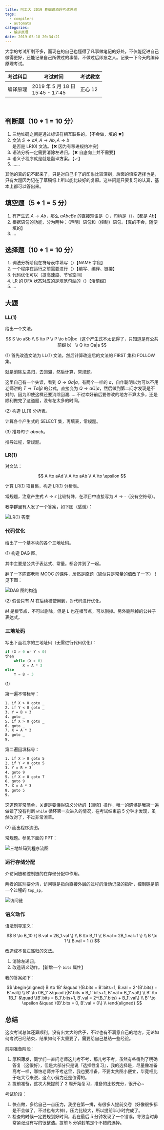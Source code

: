 ```yaml
---
title: 哈工大 2019 春编译原理考试总结
tags:
  - compilers
  - automata
categories:
  - 编译原理
date: 2019-05-18 20:34:21
---
```



大学的考试所剩不多，而现在的自己也懂得了凡事做笔记的好处，不仅能促进自己做得更好，还能记录自己所做过的事情，不做过后即忘之人。记录一下今天的编译原理考试。

|考试科目|考试时间|考试教室|
|-------|----------|-----|
|编译原理|2019 年 5 月 18 日 <br> 15:45 - 17:45|正心 12|

<br>

<!-- more -->

## 判断题（10 * 1 = 10 分）

1. 三地址码之间是通过标识符相互联系的。【不会做，填的 ✖】
2. 文法 $S \to aA, A \to Ab, A \to b$ 是否是 LR(0) 文法。【✖ 因为有移进规约冲突】
3. 语法分析一定需要消除左递归。【✖ 自底向上并不需要】
4. 语义子程序就是就是翻译方案。【✓】
5. ……

其他的真的记不起来了，只是对自己卡了的印象比较深刻，后面的填空选择也是，只有大题因为记在了草稿纸上所以能比较好的复原。这些问题只要复习的认真，基本上都可以答出来。

## 填空题（5 * 1 = 5 分）

1. 有产生式 $A \to Ab$，那么 $aAbcBe$ 的直接短语是（），句柄是（）。【都是 $Ab$】
2. 根据语句的功能，分为两种：（声明）语句和（控制）语句。【真的不会，随便填的】
3. ...

## 选择题（10 * 1 = 10 分）

1. 词法分析阶段在符号表中填写（）【NAME 字段】
2. 一个程序在运行之前需要进行（）【编写、编译、链接】
3. 代码优化可以（提高速度、节省空间）
4. LR 的 DFA 状态对应的是规范句型的（）【活前缀】
5. ...

## 大题

### LL(1)

给出一个文法。

$$
S \to aSb \\
S \to P \\
P \to bQ|bc（这个产生式不太记得了，只知道是有公共前缀 b） \\
Q \to Qa|a
$$

(1) 首先改造文法为 LL(1) 文法，然后计算改造后的文法的 FIRST 集和 FOLLOW 集。

就是消除左递归，去回溯，然后计算，常规题。

这里自己有一个失误，看到 $Q \to Qa|a$，有两个一样的 $a$，自作聪明以为可以不用老师讲的 $T \to T\alpha|\beta$ 的公式，直接变为 $Q \to aQ|a$，然后做到第二问才发现是不对的，因为即使这样还要消除回溯……不过幸好前后要修改的地方不算太多，还是顺利做完了这道题，没有花太多的时间。

(2) 构造 LL(1) 分析表。

计算各个产生式的 SELECT 集，再填表，常规题。

(3) 推导句子 $abacb$。

推导过程，常规题。

### LR(1)

对文法：

$$
A \to aAd \\
A \to aAb \\
A \to \epsilon
$$

计算 LR(1) 项目集，构造 LR(1) 分析表。

常规题，注意产生式 $A \to \epsilon$ 比较特殊，在项目中直接写为 $A \to \cdot$（没有空符号）。

教学群里有人发了一个答案，如下图（感谢）：

![LR(1) 答案](https://i.loli.net/2019/05/18/5cdff8078fe9c74022.jpg)

### 代码优化

给出了一个基本块的各个三地址码。

(1) 构造 DAG 图。

其中主要是公共子表达式、常量。都合并到了一起。

翻了一下陈鄞老师 MOOC 的课件，居然是原题（貌似只是常量的值改了一下）！见下图：

![DAG 图的构造](https://i.loli.net/2019/05/18/5cdfefc3a1f6b48160.png)

(2) 假设只有 $M$ 在后续被使用到，对代码进行优化。

$M$ 是根节点，不可以删除，但是 $L$ 也在根节点，可以删掉。另外删除掉的公共子表达式。

### 三地址码

写出下面程序的三地址码（无需进行代码优化）：

```c
if (X > 0 or Y < 0)
then
    while (X > 0)
        X = A * 3
else
    Y = B + 3
```

(1)

第一遍不带标号：

```txt
1. if X > 0 goto _
2. if Y < 0 goto _
3. Y = B + 3
4. goto _
5. if X > 0 goto _
6. goto _
7. X = A * 3
8. goto _
9.
```

第二遍回填标号：

```txt
1. if X > 0 goto 5
2. if Y < 0 goto 5
3. Y = B + 3
4. goto 9
5. if X > 0 goto 7
6. goto 9
7. X = A * 3
8. goto 5
9.
```

这道题非常简单，关键是要懂得语义分析的【回填】操作，唯一的遗憾是我第一遍做错了没有判断 `while` 循环第一次进入的情况，在考试结束前 5 分钟才发现，虽然改对了，不过非常潦草。

(2) 画出程序流图。

常规题。参见下面的 PPT：

![三地址码到程序流图](https://i.loli.net/2019/05/18/5cdff5a0da33063149.png)

### 运行存储分配

介访问链和控制链的在存储分配中作用。

两者的区别要分清，访问链是指向直接外层的过程的活动记录的指针，控制链是前一个过程的 `top_sp`。

![访问链](https://i.loli.net/2019/05/18/5cdff23010b2b44816.png)

### 语义动作

语法制导定义：

$$
B \to B_10 \{ B.val = 2B_1.val \} \\
B \to B_11 \{ B.val = 2B_1.val+1 \} \\
B \to 1 \{ B.val = 1 \}
$$

改造成不含左递归的文法。

1. 消除左递归。
2. 改造语义动作。【新增一个 `bits` 属性】

我的答案如下：

$$
\begin{aligned}
B \to 1B' &\quad \{B.bits = B'.bits+1, B.val = 2^{B'.bits} + B'.val\} \\
B' \to 0B_1' &\quad \{B'.bits = B_1'.bits+1, B'.val = B_1'.val\} \\
B' \to 1B_1' &\quad \{B'.bits = B_1'.bits+1, B'.val = 2^{B_1'.bits} + B_1'.val\} \\
B' \to \epsilon &\quad \{B'.bits = 0, B'.val = 0\} \\
\end{aligned}
$$

## 总结

这次考试总体还算顺利，没有出太大的岔子，不过也有不满意自己的地方。无论如何考试已经结束，结果如何不太重要了，需要给自己总结一些经验。

前期准备阶段：

1. 厚积薄发，同学们一直问老师这儿考不考，那儿考不考，虽然有些得到了明确答复（这很好），但是大部分只是说『选择性复习』，我的选择是，尽量像准备高考一样，哪怕老师并不考这里，我也要准备，不要太贪图小便宜，毕竟相比于吃大亏来说，这点小努力还是值得的。
2. 提前准备，这次大概提前了 2 周开始复习，准备的比较充分，很开心~

考试阶段：

1. 快点做，多给自己一点压力，我坐在第一排，有很多人提前交卷（好像很多都是不会做了，不过也有大神），压力比较大，所以提前半小时完成了。
2. 检查的时候一定要规划好时间，我在最后 5 分钟发现了一个错误，导致当时非常紧张没有写的很整洁。提前 5 分钟封笔是个不错的选择。

